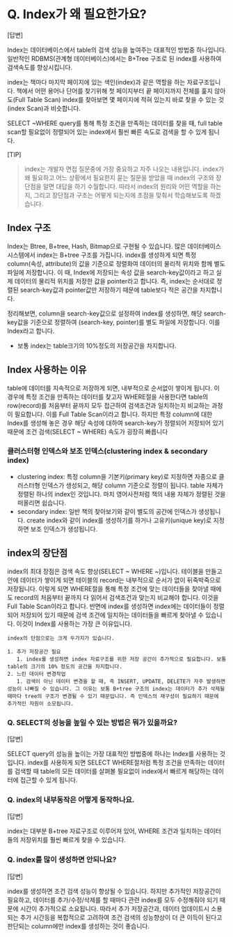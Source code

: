 # Q. Index가 왜 필요한가요?

[답변]

Index는 데이터베이스에서 table의 검색 성능을 높여주는 대표적인 방법중 하나입니다. 일반적인 RDBMS(관계형 데이터베이스)에서는 B+Tree 구조로 된 index를 사용하여 검색속도를 향상시킵니다.

index는 책마다 마지막 페이지에 있는 색인(index)과 같은 역할을 하는 자료구조입니다. 책에서 어떤 용어나 단어를 찾기위해 첫 페이지부터 끝 페이지까지 전체를 훑지 않아도(Full Table Scan) index를 찾아보면 몇 페이지에 적혀 있는지 바로 찾을 수 있는 것(index Scan)과 비슷합니다.

SELECT ~WHERE query를 통해 특정 조건을 만족하는 데이터를 찾을 때, full table scan할 필요없이 정렬되어 있는 index에서 훨씬 빠른 속도로 검색을 할 수 있게 됩니다.

[TIP]

> index는 개발자 면접 질문중에 가장 중요하고 자주 나오는 내용입니다. index가 왜 필요하고 어느 상황에서 필요한지 묻는 질문을 받았을 때 index의 구조와 장단점을 알면 대답을 하기 수월합니다. 따라서 index의 원리와 어떤 역할을 하는지, 그리고 장단점과 구조는 어떻게 되는지에 초점을 맞춰서 학습해보도록 하겠습니다.

## Index 구조

Index는 Btree, B+tree, Hash, Bitmap으로 구현될 수 있습니다. 많은 데이터베이스 시스템에서 index는 B+tree 구조를 가집니다. index를 생성하게 되면 특정 column(속성, attribute)의 값을 기준으로 정렬화여 데이터의 물리적 위치와 함께 별도 파일에 저장합니다. 이 때, Index에 저장되는 속성 값을 search-key값이라고 하고 실제 데이터의 물리적 위치를 저장한 값을 pointer라고 합니다. 즉, index는 순서대로 정렬된 search-key값과 pointer값만 저장하기 때문에 table보다 적은 공간을 차지합니다.

정리해보면, column을 search-key값으로 설정하여 index를 생성하면, 해당 search-key값을 기준으로 정렬하여 (search-key, pointer)를 별도 파일에 저장합니다. 이를 Index라고 합니다.

-   보통 index는 table크기의 10%정도의 저장공간을 차지합니다.

## Index 사용하는 이유

table에 데이터를 지속적으로 저장하게 되면, 내부적으로 순서없이 쌓이게 됩니다. 이 경우에 특정 조건을 만족하는 데이터를 찾고자 WHERE절을 사용한다면 table의 row(record)를 처음부터 끝까지 모두 접근하여 검색조건과 일치하는지 비교하는 과정이 필요합니다. 이를 Full Table Scan이라고 합니다. 하지만 특정 column에 대한 Index를 생성해 놓은 경우 해당 속성에 대하여 search-key가 정렬되어 저장되어 있기 때문에 조건 검색(SELECT ~ WHERE) 속도가 굉장히 빠릅니다

### 클러스터형 인덱스와 보조 인덱스(clustering index & secondary index)

-   clustering index: 특정 column을 기본키(primary key)로 지정하면 자종으로 클러스터형 인덱스가 생성되고, 해당 column 기준으로 정렬이 됩니다. table 자체가 정렬된 하나의 index인 것입니다. 마치 영어사전처럼 책의 내용 자체가 정렬된 것을 떠올리면 쉽습니다.
-   secondary index: 일반 책의 찾아보기와 같이 별도의 공간에 인덱스가 생성됩니다. create index와 같이 index를 생성하기를 하거나 고유키(unique key)로 지정하면 보조 인덱스가 생성됩니다.

## index의 장단점

index의 최대 장점은 검색 속도 향상(SELECT ~ WHERE ~)입니다. 테이블을 만들고 안에 데이터가 쌓이게 되면 테이블의 record는 내부적으로 순서가 없이 뒤죽박죽으로 저장됩니다. 이렇게 되면 WHERE절을 통해 특정 조건에 맞는 데이터들을 찾아낼 때에도 record의 처음부터 끝까지 다 읽어서 검색조건과 맞는지 비교해야 합니다. 이것을 Full Table Scan이라고 합니다. 반면에 index를 생성하면 index에는 데이터들이 정렬되어 저장되어 있기 때문에 검색 조건에 일치하는 데이터들을 빠르게 찾아낼 수 있습니다. 이것이 Index를 사용하는 가장 큰 이유입니다.

    index의 단점으로는 크게 두가지가 있습니다.

    1. 추가 저장공간 필요
       1. index를 생성하면 index 자료구조를 위한 저장 공간이 추가적으로 필요합니다. 보통 table의 크기의 10% 정도의 공간을 차지합니다.
    2. 느린 데이터 변경작업
       1. 검색이 아닌 데이터 변경을 할 때, 즉 INSERT, UPDATE, DELETE가 자주 발생하면 성능이 나빠질 수 있습니다. 그 이유는 보통 B+tree 구조의 index는 데이터가 추가 삭제될 때마다 tree의 구조가 변경될 수 있기 때문입니다. 즉 인덱스의 재구성이 필요하기 때문에 추가적인 자원이 소모됩니다.

### Q. SELECT의 성능을 높일 수 있는 방법은 뭐가 있을까요?

[답변]

SELECT query의 성능을 높이는 가장 대표적인 방법중에 하나는 Index를 사용하는 것입니다. index를 사용하게 되면 SELECT WHERE절처럼 특정 조건을 만족하는 데이터를 검색할 때 table의 모든 데이터를 살펴볼 필요없이 index에서 빠르게 해당하는 데이터에 접근할 수 있게 됩니다.

### Q. index의 내부동작은 어떻게 동작하나요.

[답변]

index는 대부분 B+tree 자료구조로 이루어져 있어, WHERE 조건과 일치하는 데이터들의 저장위치를 훨씬 빠르게 찾을 수 있습니다.

### Q. index를 많이 생성하면 안되나요?

[답변]

index를 생성하면 조건 검색 성능이 향상될 수 있습니다. 하지만 추가적인 저장공간이 필요하고, 데이터를 추가/수정/삭제를 할 때마다 관련 index를 모두 수정해줘야 되기 때문에 시간이 추가적으로 소요됩니다. 따라서 추가 저장공간과, 데이터 업데이트시 소용되는 추가 시간등을 복합적으로 고려하여 조건 검색의 성능향상이 더 큰 이득이 된다고 판단되는 column에만 index를 생성하는 것이 좋습니다.
